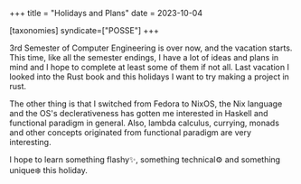 +++
title = "Holidays and Plans"
date = 2023-10-04

[taxonomies]
syndicate=["POSSE"]
+++

3rd Semester of Computer Engineering is over now, and the vacation starts. This time, like all the semester endings, I have a lot of ideas and plans in mind and I hope to complete at least some of them if not all. Last vacation I looked into the Rust book and this holidays I want to try making a project in rust. 

The other thing is that I switched from Fedora to NixOS, the Nix language and the OS's declerativeness has gotten me interested in Haskell and functional paradigm in general. Also, lambda calculus, currying, monads and other concepts originated from functional paradigm are very interesting.

I hope to learn something flashy✨, something technical⚙ and something unique❄️ this holiday. 

